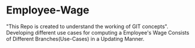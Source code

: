 # Employee-Wage
"This Repo is created to understand the working of GIT concepts".
Developing different use cases for computing a Employee's Wage
Consists of Different Branches(Use-Cases) in a Updating Manner.
